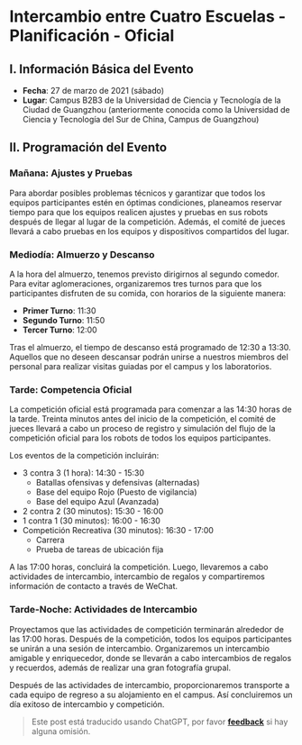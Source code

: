 # Intercambio entre Cuatro Escuelas - Planificación - Oficial

## I. Información Básica del Evento

- **Fecha**: 27 de marzo de 2021 (sábado)
- **Lugar**: Campus B2B3 de la Universidad de Ciencia y Tecnología de la Ciudad de Guangzhou (anteriormente conocida como la Universidad de Ciencia y Tecnología del Sur de China, Campus de Guangzhou)

## II. Programación del Evento

### Mañana: Ajustes y Pruebas

Para abordar posibles problemas técnicos y garantizar que todos los equipos participantes estén en óptimas condiciones, planeamos reservar tiempo para que los equipos realicen ajustes y pruebas en sus robots después de llegar al lugar de la competición. Además, el comité de jueces llevará a cabo pruebas en los equipos y dispositivos compartidos del lugar.

### Mediodía: Almuerzo y Descanso

A la hora del almuerzo, tenemos previsto dirigirnos al segundo comedor. Para evitar aglomeraciones, organizaremos tres turnos para que los participantes disfruten de su comida, con horarios de la siguiente manera:

- **Primer Turno**: 11:30
- **Segundo Turno**: 11:50
- **Tercer Turno**: 12:00

Tras el almuerzo, el tiempo de descanso está programado de 12:30 a 13:30. Aquellos que no deseen descansar podrán unirse a nuestros miembros del personal para realizar visitas guiadas por el campus y los laboratorios.

### Tarde: Competencia Oficial

La competición oficial está programada para comenzar a las 14:30 horas de la tarde. Treinta minutos antes del inicio de la competición, el comité de jueces llevará a cabo un proceso de registro y simulación del flujo de la competición oficial para los robots de todos los equipos participantes.

Los eventos de la competición incluirán:

- 3 contra 3 (1 hora): 14:30 - 15:30
  - Batallas ofensivas y defensivas (alternadas)
  - Base del equipo Rojo (Puesto de vigilancia)
  - Base del equipo Azul (Avanzada)
- 2 contra 2 (30 minutos): 15:30 - 16:00
- 1 contra 1 (30 minutos): 16:00 - 16:30
- Competición Recreativa (30 minutos): 16:30 - 17:00
  - Carrera
  - Prueba de tareas de ubicación fija

A las 17:00 horas, concluirá la competición. Luego, llevaremos a cabo actividades de intercambio, intercambio de regalos y compartiremos información de contacto a través de WeChat.

### Tarde-Noche: Actividades de Intercambio

Proyectamos que las actividades de competición terminarán alrededor de las 17:00 horas. Después de la competición, todos los equipos participantes se unirán a una sesión de intercambio. Organizaremos un intercambio amigable y enriquecedor, donde se llevarán a cabo intercambios de regalos y recuerdos, además de realizar una gran fotografía grupal.

Después de las actividades de intercambio, proporcionaremos transporte a cada equipo de regreso a su alojamiento en el campus. Así concluiremos un día exitoso de intercambio y competición.

> Este post está traducido usando ChatGPT, por favor [**feedback**](https://github.com/linyuxuanlin/Wiki_MkDocs/issues/new) si hay alguna omisión.